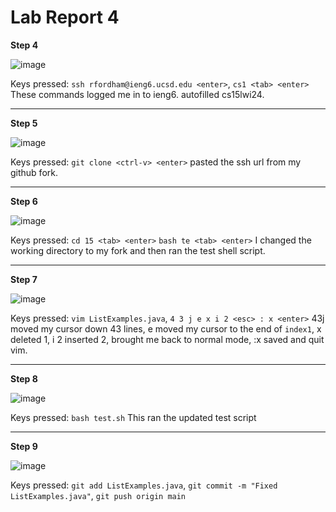 # __Lab Report 4__

**Step 4**

![image](https://github.com/theryanfo/cse15l-lab-reports/assets/156359755/6561cd21-c690-4da3-8ef8-eeefd414dcd7)

Keys pressed: `ssh rfordham@ieng6.ucsd.edu <enter>`, `cs1 <tab> <enter>` These commands logged me in to ieng6. <tab> autofilled cs15lwi24.

***

**Step 5**

![image](https://github.com/theryanfo/cse15l-lab-reports/assets/156359755/c1923469-417e-407c-9a70-41084334426d)

Keys pressed: `git clone <ctrl-v> <enter>` <ctrl-v> pasted the ssh url from my github fork.

***

**Step 6**

![image](https://github.com/theryanfo/cse15l-lab-reports/assets/156359755/7442426b-fc0f-497b-92fc-6adc4b6dc487)

Keys pressed: `cd 15 <tab> <enter>` `bash te <tab> <enter>` I changed the working directory to my fork and then ran the test shell script.

***

**Step 7**

![image](https://github.com/theryanfo/cse15l-lab-reports/assets/156359755/01fdd33b-76cd-41c4-a276-41eeb2ebdfa0)

Keys pressed: `vim ListExamples.java`, `4 3 j e x i 2 <esc> : x <enter>` 43j moved my cursor down 43 lines, e moved my cursor to the end of `index1`, x deleted 1, i 2 inserted 2, <esc> brought me back to normal mode, :x <enter> saved and quit vim.

***

**Step 8**

![image](https://github.com/theryanfo/cse15l-lab-reports/assets/156359755/bd7b9792-93e8-4837-88e4-b2a251c69cad)

Keys pressed: `bash test.sh` This ran the updated test script

***

**Step 9**

![image](https://github.com/theryanfo/cse15l-lab-reports/assets/156359755/c96e7d7e-8ba4-4089-8bba-7d4a53fa8c2d)

Keys pressed: `git add ListExamples.java`, `git commit -m "Fixed ListExamples.java"`, `git push origin main`
